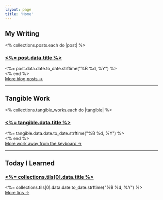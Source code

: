 ```yaml
---
layout: page
title: 'Home'
---
```


<div class="mx-auto my-0 p-[20px] pb-1">
	<h2 class="mt-0 alt_font text-2xl">My Writing</h2>
  <% collections.posts.each do |post| %>
    <div class="mb-[16px]">
      <h3 class="post-title">
        <a href="<%= post.relative_url %>"><%= post.data.title %></a>
      </h3>
			<div class="post-date"><%= post.data.date.to_date.strftime("%B %d, %Y") %></div>
    </div>
  <% end %>
	<div class="mt-2">
		<a class="text-xs" href="/blog/">More blog posts →</a>
	</div>
	<hr class="mt-6">
	<h2 class="mt-6 alt_font text-2xl">Tangible Work</h2>
	<% collections.tangible_works.each do |tangible| %>
		<div class="mb-[16px]">
			<h3 class="post-title">
				<a href="<%= tangible.relative_url %>"><%= tangible.data.title %></a>
			</h3>
			<div class="post-date"><%= tangible.data.date.to_date.strftime("%B %d, %Y") %></div>
		</div>
	<% end %> 
	<div class="mt-2">
		<a class="text-xs" href="/tangible-work/">More work away from the keyboard →</a>
	</div>
	<hr class="mt-6">
	<h2 class="mt-6 alt_font text-2xl">Today I Learned</h2>
	<div class="mb-[16px]">
		<h3 class="post-title">
			<a href="<%= collections.tils[0].relative_url %>"><%= collections.tils[0].data.title %></a>
		</h3>
		<div class="post-date"><%= collections.tils[0].data.date.to_date.strftime("%B %d, %Y") %></div>
	</div>
	<div class="mt-2 mb-6">
		<a class="text-xs" href="/today-i-learned/">More tips →</a>
	</div>
</div>
